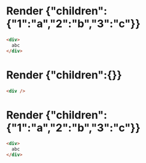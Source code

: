 # Render {"children":{"1":"a","2":"b","3":"c"}}
```html
<div>
  abc
</div>
```


# Render {"children":{}}
```html
<div />
```


# Render {"children":{"1":"a","2":"b","3":"c"}}
```html
<div>
  abc
</div>
```
